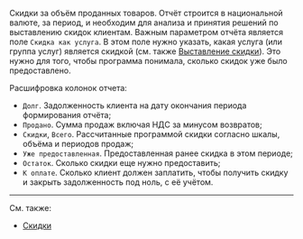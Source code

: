﻿Скидки за объём проданных товаров. Отчёт строится в национальной валюте, за период, и необходим для анализа и принятия решений по выставлению скидок клиентам. Важным параметром отчёта является поле `Скидка как услуга`. В этом поле нужно указать, какая услуга (или группа услуг) является скидкой (см. также [Выставление скидки](/d/Discounts#invoice)). Это нужно для того, чтобы программа понимала, сколько скидок уже было предоставлено.

Расшифровка колонок отчета:

- `Долг`. Задолженность клиента на дату окончания периода формирования отчёта;
- `Продано`. Сумма продаж включая НДС за минусом возвратов;
- `Скидки`, `Всего`. Рассчитанные программой скидки согласно шкалы, объёма и периодов продаж;
- `Уже предоставленная`. Предоставленная ранее скидка в этом периоде;
- `Остаток`. Сколько скидки еще нужно предоставить;
- `К оплате`. Сколько клиент должен заплатить, чтобы получить скидку и закрыть задолженность под ноль, с её учётом.

---

См. также:

- [Скидки](/d/Discounts)
